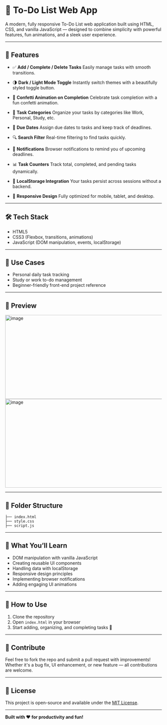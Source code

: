 # 📝 To-Do List Web App

A modern, fully responsive To-Do List web application built using HTML, CSS, and vanilla JavaScript — designed to combine simplicity with powerful features, fun animations, and a sleek user experience.

---

## 🚀 Features

* ✅ **Add / Complete / Delete Tasks**
  Easily manage tasks with smooth transitions.

* 🌗 **Dark / Light Mode Toggle**
  Instantly switch themes with a beautifully styled toggle button.

* 🎉 **Confetti Animation on Completion**
  Celebrate task completion with a fun confetti animation.

* 📂 **Task Categories**
  Organize your tasks by categories like Work, Personal, Study, etc.

* 📅 **Due Dates**
  Assign due dates to tasks and keep track of deadlines.

* 🔍 **Search Filter**
  Real-time filtering to find tasks quickly.

* 🔔 **Notifications**
  Browser notifications to remind you of upcoming deadlines.

* 📊 **Task Counters**
  Track total, completed, and pending tasks dynamically.

* 💾 **LocalStorage Integration**
  Your tasks persist across sessions without a backend.

* 📱 **Responsive Design**
  Fully optimized for mobile, tablet, and desktop.

---

## 🛠️ Tech Stack

* HTML5
* CSS3 (Flexbox, transitions, animations)
* JavaScript (DOM manipulation, events, localStorage)

---

## 🎯 Use Cases

* Personal daily task tracking
* Study or work to-do management
* Beginner-friendly front-end project reference

---

## 📸 Preview
<img width="602" height="269" alt="image" src="https://github.com/user-attachments/assets/c37a9658-0e93-420c-8386-4b1671d72acd" />
<img width="602" height="284" alt="image" src="https://github.com/user-attachments/assets/3a1eacd5-24d4-4cf4-8e92-73b8f9843587" />



---

## 📂 Folder Structure

```plaintext
├── index.html
├── style.css
├── script.js
```

---

## 🧠 What You’ll Learn

* DOM manipulation with vanilla JavaScript
* Creating reusable UI components
* Handling data with localStorage
* Responsive design principles
* Implementing browser notifications
* Adding engaging UI animations

---

## 📌 How to Use

1. Clone the repository
2. Open `index.html` in your browser
3. Start adding, organizing, and completing tasks 🎯

---

## 🤝 Contribute

Feel free to fork the repo and submit a pull request with improvements! Whether it's a bug fix, UI enhancement, or new feature — all contributions are welcome.

---

## 📃 License

This project is open-source and available under the [MIT License](LICENSE).

---

**Built with ❤️ for productivity and fun!**



